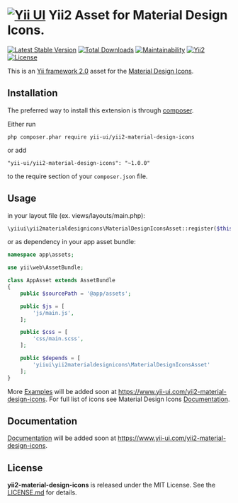 [![Yii UI](https://avatars1.githubusercontent.com/u/22790740?s=60)](https://www.yii-ui.com/) Yii2 Asset for Material Design Icons.
================================================

[![Latest Stable Version](https://poser.pugx.org/yii-ui/yii2-material-design-icons/version)](https://packagist.org/packages/yii-ui/yii2-material-design-icons)
[![Total Downloads](https://poser.pugx.org/yii-ui/yii2-material-design-icons/downloads)](https://packagist.org/packages/yii-ui/yii2-material-design-icons)
[![Maintainability](https://api.codeclimate.com/v1/badges/488f4a574c9d56fd3b30/maintainability)](https://codeclimate.com/github/yii-ui/yii2-material-design-icons/maintainability)
[![Yii2](https://img.shields.io/badge/Powered_by-Yii_Framework-green.svg?style=flat)](http://www.yiiframework.com/)
[![License](https://poser.pugx.org/yii-ui/yii2-material-design-icons/license)](https://packagist.org/packages/yii-ui/yii2-material-design-icons)


This is an [Yii framework 2.0](http://www.yiiframework.com) asset for the [Material Design Icons](https://materialdesignicons.com/).

Installation
------------

The preferred way to install this extension is through [composer](https://getcomposer.org/download/).

Either run

```
php composer.phar require yii-ui/yii2-material-design-icons
```

or add

```
"yii-ui/yii2-material-design-icons": "~1.0.0"
```

to the require section of your `composer.json` file.

Usage
-----
in your layout file (ex. views/layouts/main.php):
```php
\yiiui\yii2materialdesignicons\MaterialDesignIconsAsset::register($this);
```
or as dependency in your app asset bundle:
```php
namespace app\assets;

use yii\web\AssetBundle;

class AppAsset extends AssetBundle
{
    public $sourcePath = '@app/assets';

    public $js = [
        'js/main.js',
    ];

    public $css = [
        'css/main.scss',
    ];

    public $depends = [
        'yiiui\yii2materialdesignicons\MaterialDesignIconsAsset'
    ];
}
```


More [Examples](https://www.yii-ui.com/yii2-material-design-icons) will be added soon at https://www.yii-ui.com/yii2-material-design-icons.
For full list of icons see Material Design Icons [Documentation](https://materialdesignicons.com/).

Documentation
------------

[Documentation](https://www.yii-ui.com/yii2-material-design-icons) will be added soon at https://www.yii-ui.com/yii2-material-design-icons.

License
-------

**yii2-material-design-icons** is released under the MIT License. See the [LICENSE.md](LICENSE.md) for details.
